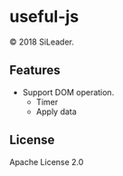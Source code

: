 useful-js
==========

&copy; 2018 SiLeader.

## Features
+ Support DOM operation.
  + Timer
  + Apply data

## License
Apache License 2.0

